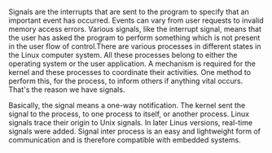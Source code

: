 Signals are the interrupts that are sent to the program to specify that an important event has occurred. Events can vary from user requests to invalid memory access errors. Various signals, like the interrupt signal, means that the user has asked the program to perform something which is not present in the user flow of control.There are various processes in different states in the Linux computer system. All these processes belong to either the operating system or the user application. A mechanism is required for the kernel and these processes to coordinate their activities. One method to perform this, for the process, to inform others if anything vital occurs. That's the reason we have signals.

Basically, the signal means a one-way notification. The kernel sent the signal to the process, to one process to itself, or another process.
Linux signals trace their origin to Unix signals. In later Linus versions, real-time signals were added. Signal inter process is an easy and lightweight form of communication and is therefore compatible with embedded systems.
